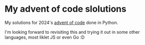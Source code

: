 # My advent of code slolutions


My solutions for 2024's [advent of code](adventofcode.com) done in Python.

I'm looking forward to revisiting this and trying it out in some other languages, most liklet JS or even Go :D
